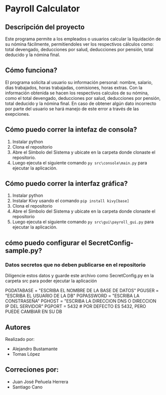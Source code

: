 # Payroll Calculator 

## Descripción del proyecto 
Este programa permite a los empleados o usuarios calcular la liquidación de su nómina fácilmente, permitiendoles 
ver los respectivos cálculos como: total devengado, deducciones por salud, deducciones por pensión, total deducido y la nómina final. 

## Cómo funciona?
El programa solicita al usuario su información personal: nombre, salario, dias trabajados, horas trabajadas, 
comisiones, horas extras. Con la información obtenida se hacen los respectivos calculos de su nómina, como el total devengado, deducciones por salud, deducciones por pensión, total deducido y la nómina final. 
En caso de obtener algún dato incorrecto por parte del usuario se hará manejo de este error a través de las exepciones. 

## Cómo puedo correr la intefaz de consola?
1. Instalar python 
2. Clona el repositorio 
3. Abre el Símbolo del Sistema y ubicate en la carpeta donde clonaste el repositorio. 
5. Luego ejecuta el siguiente comando `py src\console\main.py` para ejecutar la aplicación.

## Cómo puedo correr la interfaz gráfica?
1. Instalar python
2. Instalar Kivy usando el comando `pip install kivy[base]`
3. Clona el repositorio
4. Abre el Símbolo del Sistema y ubicate en la carpeta donde clonaste el repositorio 
5. Luego ejecuta el siguiente comando `py src\gui\payroll_gui.py` para ejecutar la aplicación. 

## cómo puedo configurar el SecretConfig-sample.py?
### Datos secretos que no deben publicarse en el repositorio

Diligencie estos datos y guarde este archivo como SecretConfig.py en la carpeta src
para poder ejecutar la aplicación

PGDATABASE = "ESCRIBA EL NOMBRE DE LA BASE DE DATOS"
PGUSER = "ESCRIBA EL USUARIO DE LA DB"
PGPASSWORD = "ESCRIBA LA CONSTRASEÑA"
PGHOST = "ESCRIBA LA DIRECCION DNS O DIRECCION IP DEL SERVIDOR"
PGPORT = 5432 # POR DEFECTO ES 5432, PERO PUEDE CAMBIAR EN SU DB
## Autores 
Realizado por: 
- Alejandro Bustamante 
- Tomas López 
## Correciones por:
- Juan José Peñuela Herrera
- Santiago Cano
